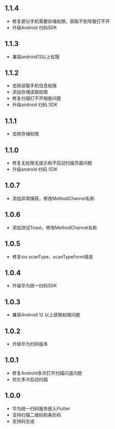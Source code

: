## 1.1.4
* 修复部分手机需要存储权限，获取不到导致打不开
* 升级Android 扫码SDK

## 1.1.3
* 兼容android13以上权限

## 1.1.2
* 去除读取手机信息权限
* 添加存储读取权限
* 修复扫描打不开相册问题
* 升级android 扫码 SDK

## 1.1.1
* 去除存储权限

## 1.1.0
* 修复无权限无提示和不启动扫描页面问题
* 升级android 扫码 SDK

## 1.0.7
* 添加异常捕获，修改MethodChannel名称

## 1.0.6
* 添加测试Toast，修改MethodChannel名称

## 1.0.5
* 修复ios scanType、scanTypeForm错误

## 1.0.4
* 升级华为统一扫码SDK

## 1.0.3
* 兼容Android 12 以上获取权限问题

## 1.0.2
* 升级华为扫码版本

## 1.0.1
* 修复Android多次打开扫描闪退问题
* 优化多次启动扫描

## 1.0.0
* 华为统一扫码服务嵌入Flutter
* 支持扫描二维码和条形码
* 支持码生成
